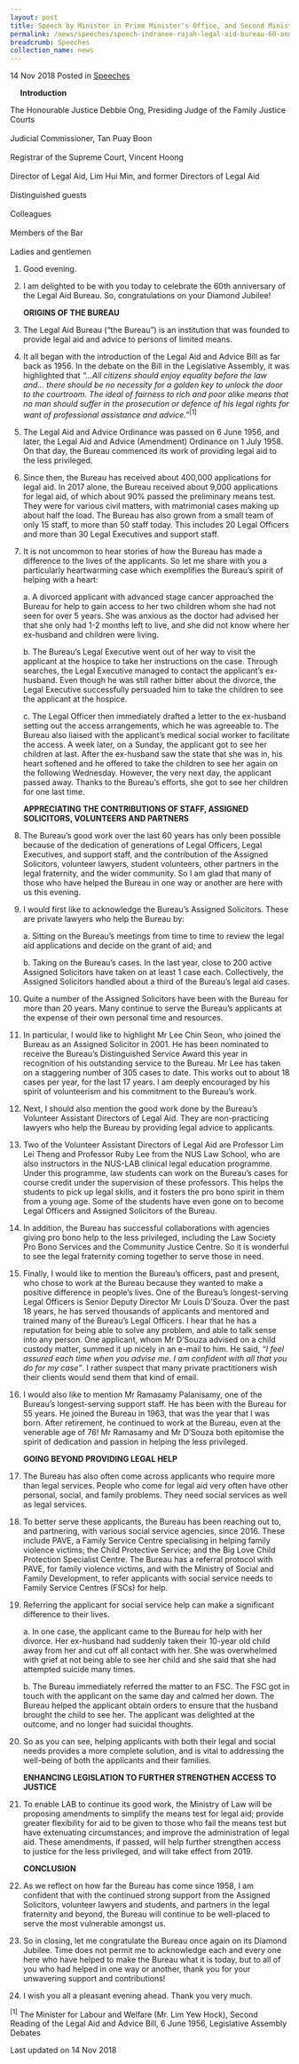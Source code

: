 ```yaml
---
layout: post
title: Speech by Minister in Prime Minister's Office, and Second Minister for Finance and Education, Ms Indranee Rajah, at the Legal Aid Bureau's 60th Anniversary Dinner
permalink: /news/speeches/speech-indranee-rajah-legal-aid-bureau-60-anniversary-dinner
breadcrumb: Speeches
collection_name: news
---
```


14 Nov 2018 Posted in [Speeches](/news/speeches)

<p style="margin-left: 18px; font-weight:bold">Introduction</p>


The Honourable Justice Debbie Ong, Presiding Judge of the Family Justice Courts  
<br>
Judicial Commissioner, Tan Puay Boon
<br>  
Registrar of the Supreme Court, Vincent Hoong
<br>  
Director of Legal Aid, Lim Hui Min, and former Directors of Legal Aid
<br>  
Distinguished guests
<br>  
Colleagues
<br>  
Members of the Bar
<br>  
Ladies and gentlemen  

 1. Good evening.
 
 2. I am delighted to be with you today to celebrate the 60th anniversary of the Legal Aid Bureau. So, congratulations on your Diamond Jubilee!

    **ORIGINS OF THE BUREAU**


 3. The Legal Aid Bureau (“the Bureau”) is an institution that was founded to provide legal aid and advice to persons of limited means.

 

 4. It all began with the introduction of the Legal Aid and Advice Bill as far back as 1956.  In the debate on the Bill in the Legislative Assembly, it was highlighted that *“…All citizens should enjoy equality before the law and… there should be no necessity for a golden key to unlock the door to the courtroom. The ideal of fairness to rich and poor alike means that no man should suffer in the prosecution or defence of his legal rights for want of professional assistance and advice.”*<sup>[1]</sup>

 

 5. The Legal Aid and Advice Ordinance was passed on 6 June 1956, and later, the Legal Aid and Advice (Amendment) Ordinance on 1 July 1958.  On that day, the Bureau commenced its work of providing legal aid to the less privileged.

 

 6. Since then, the Bureau has received about 400,000 applications for legal aid.  In 2017 alone, the Bureau received about 9,000 applications for legal aid, of which about 90% passed the preliminary means test.  They were for various civil matters, with matrimonial cases making up about half the load.  The Bureau has also grown from a small team of only 15 staff, to more than 50 staff today. This includes 20 Legal Officers and more than 30 Legal Executives and support staff.


7. It is not uncommon to hear stories of how the Bureau has made a difference to the lives of the applicants.  So let me share with you a particularly heartwarming case which exemplifies the Bureau’s spirit of helping with a heart:
   
   a. A divorced applicant with advanced stage cancer approached the Bureau for help to gain access to her two children whom she had not seen for over 5 years.  She was anxious as the doctor had advised her that she only had 1-2 months left to live, and she did not know where her ex-husband and children were living.
   
   b. The Bureau’s Legal Executive went out of her way to visit the applicant at the hospice to take her instructions on the case.  Through searches, the Legal Executive managed to contact the applicant’s ex-husband.  Even though he was still rather bitter about the divorce, the Legal Executive successfully persuaded him to take the children to see the applicant at the hospice.
   
   c. The Legal Officer then immediately drafted a letter to the ex-husband setting out the access arrangements, which he was agreeable to.  The Bureau also liaised with the applicant’s medical social worker to facilitate the access.  A week later, on a Sunday, the applicant got to see her children at last.  After the ex-husband saw the state that she was in, his heart softened and he offered to take the children to see her again on the following Wednesday.  However, the very next day, the applicant passed away.  Thanks to the Bureau’s efforts, she got to see her children for one last time.
   
   **APPRECIATING THE CONTRIBUTIONS OF STAFF, ASSIGNED SOLICITORS, VOLUNTEERS AND PARTNERS**


 8. The Bureau’s good work over the last 60 years has only been possible because of the dedication of generations of Legal Officers, Legal Executives, and support staff, and the contribution of the Assigned Solicitors, volunteer lawyers, student volunteers, other partners in the legal fraternity, and the wider community. So I am glad that many of those who have helped the Bureau in one way or another are here with us this evening.

 9. I would first like to acknowledge the Bureau’s Assigned Solicitors. These are private lawyers who help the Bureau by:
    
    a. Sitting on the Bureau’s meetings from time to time to review the legal aid applications and decide on the grant of aid; and
    
    b.  Taking on the Bureau’s cases.  In the last year, close to 200 active Assigned Solicitors have taken on at least 1 case each. Collectively, the Assigned Solicitors handled about a third of the Bureau’s legal aid cases.
   
 


10. Quite a number of the Assigned Solicitors have been with the Bureau for more than 20 years.  Many continue to serve the Bureau’s applicants at the expense of their own personal time and resources.

 

11. In particular, I would like to highlight Mr Lee Chin Seon, who joined the Bureau as an Assigned Solicitor in 2001.  He has been nominated to receive the Bureau’s Distinguished Service Award this year in recognition of his outstanding service to the Bureau.  Mr Lee has taken on a staggering number of 305 cases to date. This works out to about 18 cases per year, for the last 17 years.  I am deeply encouraged by his spirit of volunteerism and his commitment to the Bureau’s work.

 

12. Next, I should also mention the good work done by the Bureau’s Volunteer Assistant Directors of Legal Aid.  They are non-practicing lawyers who help the Bureau by providing legal advice to applicants.

 

13. Two of the Volunteer Assistant Directors of Legal Aid are Professor Lim Lei Theng and Professor Ruby Lee from the NUS Law School, who are also instructors in the NUS-LAB clinical legal education programme. Under this programme, law students can work on the Bureau’s cases for course credit under the supervision of these professors.  This helps the students to pick up legal skills, and it fosters the pro bono spirit in them from a young age.  Some of the students have even gone on to become Legal Officers and Assigned Solicitors of the Bureau.

 

14. In addition, the Bureau has successful collaborations with agencies giving pro bono help to the less privileged, including the Law Society Pro Bono Services and the Community Justice Centre.  So it is wonderful to see the legal fraternity coming together to serve those in need.

 

15. Finally, I would like to mention the Bureau’s officers, past and present, who chose to work at the Bureau because they wanted to make a positive difference in people’s lives.  One of the Bureau’s longest-serving Legal Officers is Senior Deputy Director Mr Louis D’Souza.  Over the past 18 years, he has served thousands of applicants and mentored and trained many of the Bureau’s Legal Officers.  I hear that he has a reputation for being able to solve any problem, and able to talk sense into any person.  One applicant, whom Mr D’Souza advised on a child custody matter, summed it up nicely in an e-mail to him. He said,  *“I feel assured each time when you advise me.  I am confident with all that you do for my case”*. I rather suspect that many private practitioners wish their clients would send them that kind of email.

 

16. I would also like to mention Mr Ramasamy Palanisamy, one of the Bureau’s longest-serving support staff. He has been with the Bureau for 55 years.  He joined the Bureau in 1963, that was the year that I was born.  After retirement, he continued to work at the Bureau, even at the venerable age of 76!  Mr Ramasamy and Mr D’Souza both epitomise the spirit of dedication and passion in helping the less privileged. 
    
    **GOING BEYOND PROVIDING LEGAL HELP**


17. The Bureau has also often come across applicants who require more than legal services.  People who come for legal aid very often have other personal, social, and family problems.  They need social services as well as legal services.

 

18. To better serve these applicants, the Bureau has been reaching out to, and partnering, with various social service agencies, since 2016.  These include PAVE, a Family Service Centre specialising in helping family violence victims; the Child Protective Service; and the Big Love Child Protection Specialist Centre.  The Bureau has a referral protocol with PAVE, for family violence victims, and with the Ministry of Social and Family Development, to refer applicants with social service needs to Family Service Centres (FSCs) for help.

19. Referring the applicant for social service help can make a significant difference to their lives.

    a. In one case, the applicant came to the Bureau for help with her divorce.  Her ex-husband had suddenly taken their 10-year old child away from her and cut off all contact with her.  She was overwhelmed with grief at not being able to see her child and she said that she had attempted suicide many times.

    b. The Bureau immediately referred the matter to an FSC.  The FSC got in touch with the applicant on the same day and calmed her down.  The Bureau helped the applicant obtain orders to ensure that the husband brought the child to see her.  The applicant was delighted at the outcome, and no longer had suicidal thoughts.



20. So as you can see, helping applicants with both their legal and social needs provides a more complete solution, and is vital to addressing the well-being of both the applicants and their families.

    **ENHANCING LEGISLATION TO FURTHER STRENGTHEN ACCESS TO JUSTICE**


21. To enable LAB to continue its good work, the Ministry of Law will be proposing amendments to simplify the means test for legal aid; provide greater flexibility for aid to be given to those who fail the means test but have extenuating circumstances; and improve the administration of legal aid. These amendments, if  passed, will help further strengthen access to justice for the less privileged, and will take effect from 2019.  

    **CONCLUSION**


22. As we reflect on how far the Bureau has come since 1958, I am confident that with the continued strong support from the Assigned Solicitors, volunteer lawyers and students, and partners in the legal fraternity and beyond, the Bureau will continue to be well-placed to serve the most vulnerable amongst us.

 

23. So in closing, let me  congratulate the Bureau once again on its Diamond Jubilee. Time does not permit me to acknowledge each and every one here who have helped to make the Bureau what it is today, but to all of you who had helped in one way or another, thank you for your unwavering support and contributions!

 

24. I wish you all a pleasant evening ahead. Thank you very much.


<sup>[1]</sup> The Minister for Labour and Welfare (Mr. Lim Yew Hock), Second Reading of the Legal Aid and Advice Bill, 6 June 1956, Legislative Assembly Debates

<p class="right-side-updated">Last updated on 14 Nov 2018</p>
